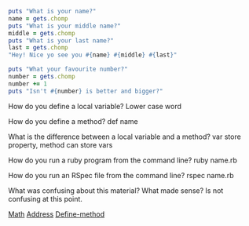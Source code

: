 ```ruby
puts "What is your name?"
name = gets.chomp
puts "What is your middle name?"
middle = gets.chomp
puts "What is your last name?"
last = gets.chomp
"Hey! Nice yo see you #{name} #{middle} #{last}"
```


```ruby
puts "What your favourite number?"
number = gets.chomp 
number += 1
puts "Isn't #{number} is better and bigger?"
```


How do you define a local variable?
Lower case word 

How do you define a method?
def name

What is the difference between a local variable and a method?
var store property, method can store vars 


How do you run a ruby program from the command line?
ruby name.rb


How do you run an RSpec file from the command line?
rspec name.rb


What was confusing about this material? What made sense?
Is not confusing at this point. 


[Math](https://github.com/nowakoff/phase-0/tree/master/week-4/math)
[Address](https://github.com/nowakoff/phase-0/tree/master/week-4/address)
[Define-method](https://github.com/nowakoff/phase-0/tree/master/week-4/define-method)

